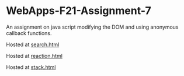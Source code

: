 # WebApps-F21-Assignment-7
An assignment on java script modifying the DOM and using anonymous callback functions.

Hosted at [search.html](https://github.com/44-563-WebApps-F21/webapps-f21-assignment-7-AJ-Hagemann/blob/main/search.html)

Hosted at [reaction.html](https://github.com/44-563-WebApps-F21/webapps-f21-assignment-7-AJ-Hagemann/blob/main/reaction.html)

Hosted at [stack.html](https://github.com/44-563-WebApps-F21/webapps-f21-assignment-7-AJ-Hagemann/blob/main/stack.html)
